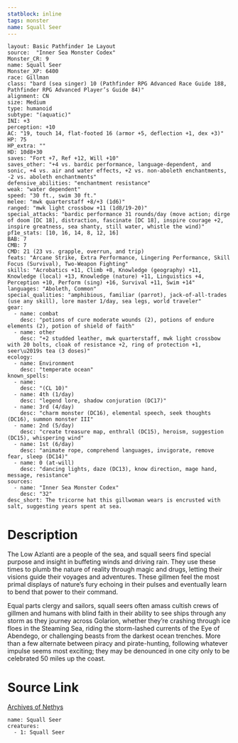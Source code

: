 ```yaml
---
statblock: inline
tags: monster
name: Squall Seer
---
```

```statblock
layout: Basic Pathfinder 1e Layout
source:  "Inner Sea Monster Codex"
Monster_CR: 9
name: Squall Seer
Monster_XP: 6400
race: Gillman
class: "bard (sea singer) 10 (Pathfinder RPG Advanced Race Guide 188, Pathfinder RPG Advanced Player’s Guide 84)"
alignment: CN
size: Medium
type: humanoid
subtype: "(aquatic)"
INI: +3
perception: +10
AC: "19, touch 14, flat-footed 16 (armor +5, deflection +1, dex +3)"
HP: 75
HP_extra: ""
HD: 10d8+30
saves: "Fort +7, Ref +12, Will +10"
saves_other: "+4 vs. bardic performance, language-dependent, and sonic, +4 vs. air and water effects, +2 vs. non-aboleth enchantments, -2 vs. aboleth enchantments"
defensive_abilities: "enchantment resistance"
weak: "water dependent"
speed: "30 ft., swim 30 ft."
melee: "mwk quarterstaff +8/+3 (1d6)"
ranged: "mwk light crossbow +11 (1d8/19-20)"
special_attacks: "bardic performance 31 rounds/day (move action; dirge of doom [DC 18], distraction, fascinate [DC 18], inspire courage +2, inspire greatness, sea shanty, still water, whistle the wind)"
pf1e_stats: [10, 16, 14, 8, 12, 16]
BAB: 7
CMB: 7
CMD: 21 (23 vs. grapple, overrun, and trip)
feats: "Arcane Strike, Extra Performance, Lingering Performance, Skill Focus (Survival), Two-Weapon Fighting"
skills: "Acrobatics +11, Climb +8, Knowledge (geography) +11, Knowledge (local) +13, Knowledge (nature) +11, Linguistics +4, Perception +10, Perform (sing) +16, Survival +11, Swim +14"
languages: "Aboleth, Common"
special_qualities: "amphibious, familiar (parrot), jack-of-all-trades (use any skill), lore master 1/day, sea legs, world traveler"
gear:
  - name: combat
    desc: "potions of cure moderate wounds (2), potions of endure elements (2), potion of shield of faith"
  - name: other
    desc: "+2 studded leather, mwk quarterstaff, mwk light crossbow with 20 bolts, cloak of resistance +2, ring of protection +1, seer\u2019s tea (3 doses)"
ecology:
  - name: Environment
    desc: "temperate ocean"
known_spells:
  - name:
    desc: "(CL 10)"
  - name: 4th (1/day)
    desc: "legend lore, shadow conjuration (DC17)"
  - name: 3rd (4/day)
    desc: "charm monster (DC16), elemental speech, seek thoughts (DC16), summon monster III"
  - name: 2nd (5/day)
    desc: "create treasure map, enthrall (DC15), heroism, suggestion (DC15), whispering wind"
  - name: 1st (6/day)
    desc: "animate rope, comprehend languages, invigorate, remove fear, sleep (DC14)"
  - name: 0 (at-will)
    desc: "dancing lights, daze (DC13), know direction, mage hand, message, resistance"
sources:
  - name: "Inner Sea Monster Codex"
    desc: "32"
desc_short: The tricorne hat this gillwoman wears is encrusted with salt, suggesting years spent at sea.
```
# Description
The Low Azlanti are a people of the sea, and squall seers find special purpose and insight in buffeting winds and driving rain. They use these times to plumb the nature of reality through magic and drugs, letting their visions guide their voyages and adventures. These gillmen feel the most primal displays of nature’s fury echoing in their pulses and eventually learn to bend that power to their command.

Equal parts clergy and sailors, squall seers often amass cultish crews of gillmen and humans with blind faith in their ability to see ships through any storm as they journey across Golarion, whether they’re crashing through ice floes in the Steaming Sea, riding the storm-lashed currents of the Eye of Abendego, or challenging beasts from the darkest ocean trenches. More than a few alternate between piracy and pirate-hunting, following whatever impulse seems most exciting; they may be denounced in one city only to be celebrated 50 miles up the coast.
# Source Link
[Archives of Nethys](https://aonprd.com/MonsterDisplay.aspx?ItemName=Squall%20Seer)
```encounter-table
name: Squall Seer
creatures:
  - 1: Squall Seer
```
